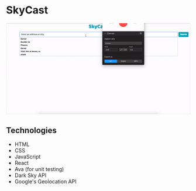 # SkyCast
![](https://github.com/jonathanherring/skycast-web/blob/master/skycast/SkyCast.gif)
## Technologies

* HTML
* CSS
* JavaScript
* React
* Ava (for unit testing)
* Dark Sky API
* Google's Geolocation API
